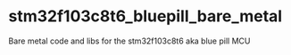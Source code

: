# stm32f103c8t6_bluepill_bare_metal
Bare metal code and libs for the stm32f103c8t6 aka blue pill MCU
